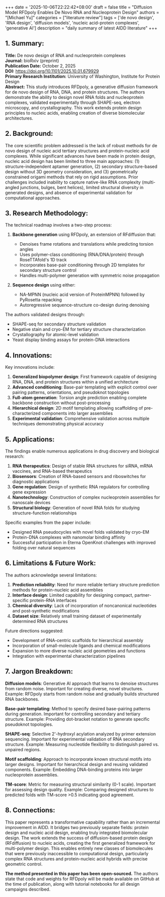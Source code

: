 +++
date = '2025-10-06T22:22:42+08:00'
draft = false
title = "Diffusion Model RFDpoly Enables De Novo RNA and Nucleoprotein Design"
authors = "[Michael Yu]"
categories = ["literature review"]
tags = ['de novo design', 'RNA design', 'diffusion models', 'nucleic acid-protein complexes', 'generative AI']
description = "daily summary of latest AIDD literature"
+++

## 1. Summary:
**Title:** De novo design of RNA and nucleoprotein complexes  
**Journal:** bioRxiv (preprint)  
**Publication Date:** October 2, 2025  
**DOI:** https://doi.org/10.1101/2025.10.01.679929  
**Primary Research Institution:** University of Washington, Institute for Protein Design  
**Abstract:** This study introduces RFDpoly, a generative diffusion framework for de novo design of RNA, DNA, and protein structures. The authors demonstrate the ability to design novel RNA folds and nucleoprotein complexes, validated experimentally through SHAPE-seq, electron microscopy, and crystallography. This work extends protein design principles to nucleic acids, enabling creation of diverse biomolecular architectures.

## 2. Background:
The core scientific problem addressed is the lack of robust methods for de novo design of nucleic acid tertiary structures and protein-nucleic acid complexes. While significant advances have been made in protein design, nucleic acid design has been limited to three main approaches: (1) structure-independent aptamer generation, (2) secondary structure-based design without 3D geometry consideration, and (3) geometrically constrained origami methods that rely on rigid assumptions. Prior challenges included inability to capture native-like RNA complexity (multi-angled junctions, bulges, bent helices), limited structural diversity in generated designs, and absence of experimental validation for computational approaches.

## 3. Research Methodology:
The technical roadmap involves a two-step process:

1. **Backbone generation** using RFDpoly, an extension of RFdiffusion that:
   - Denoises frame rotations and translations while predicting torsion angles
   - Uses polymer-class conditioning (RNA/DNA/protein) through RoseTTAfold's 1D track
   - Incorporates base-pair conditioning through 2D templates for secondary structure control
   - Handles multi-polymer generation with symmetric noise propagation

2. **Sequence design** using either:
   - NA-MPNN (nucleic acid version of ProteinMPNN) followed by PyRosetta repacking
   - Autoregressive sequence-structure co-design during denoising

The authors validated designs through:
- SHAPE-seq for secondary structure validation
- Negative stain and cryo-EM for tertiary structure characterization
- Crystallography for atomic-level validation
- Yeast display binding assays for protein-DNA interactions

## 4. Innovations:
Key innovations include:

1. **Generalized biopolymer design**: First framework capable of designing RNA, DNA, and protein structures within a unified architecture
2. **Advanced conditioning**: Base-pair templating with explicit control over pairing patterns, orientations, and pseudoknot topologies
3. **Full-atom generation**: Torsion angle prediction enabling complete backbone construction without post-processing
4. **Hierarchical design**: 2D motif templating allowing scaffolding of pre-characterized components into larger assemblies
5. **Experimental validation**: Comprehensive validation across multiple techniques demonstrating physical accuracy

## 5. Applications:
The findings enable numerous applications in drug discovery and biological research:

1. **RNA therapeutics**: Design of stable RNA structures for siRNA, mRNA vaccines, and RNA-based therapeutics
2. **Biosensors**: Creation of RNA-based sensors and riboswitches for diagnostic applications
3. **Gene regulation**: Design of synthetic RNA regulators for controlling gene expression
4. **Nanotechnology**: Construction of complex nucleoprotein assemblies for nanoscale devices
5. **Structural biology**: Generation of novel RNA folds for studying structure-function relationships

Specific examples from the paper include:
- Designed RNA pseudocycles with novel folds validated by cryo-EM
- Protein-DNA complexes with nanomolar binding affinity
- Successful participation in Eterna OpenKnot challenges with improved folding over natural sequences

## 6. Limitations & Future Work:
The authors acknowledge several limitations:

1. **Prediction reliability**: Need for more reliable tertiary structure prediction methods for protein-nucleic acid assemblies
2. **Interface design**: Limited capability for designing compact, partner-specific protein-RNA interfaces
3. **Chemical diversity**: Lack of incorporation of noncanonical nucleotides and post-synthetic modifications
4. **Dataset size**: Relatively small training dataset of experimentally determined RNA structures

Future directions suggested:
- Development of RNA-centric scaffolds for hierarchical assembly
- Incorporation of small-molecule ligands and chemical modifications
- Expansion to more diverse nucleic acid geometries and functions
- Integration with experimental characterization pipelines

## 7. Jargon Breakdown:

**Diffusion models**: Generative AI approach that learns to denoise structures from random noise. Important for creating diverse, novel structures. Example: RFDpoly starts from random noise and gradually builds structured RNA backbones.

**Base-pair templating**: Method to specify desired base-pairing patterns during generation. Important for controlling secondary and tertiary structure. Example: Providing dot-bracket notation to generate specific pseudoknot topologies.

**SHAPE-seq**: Selective 2'-hydroxyl acylation analyzed by primer extension sequencing. Important for experimental validation of RNA secondary structure. Example: Measuring nucleotide flexibility to distinguish paired vs. unpaired regions.

**Motif scaffolding**: Approach to incorporate known structural motifs into larger designs. Important for hierarchical design and reusing validated components. Example: Embedding DNA-binding proteins into larger nucleoprotein assemblies.

**TM-score**: Metric for measuring structural similarity (0-1 scale). Important for assessing design quality. Example: Comparing designed structures to predicted folds with TM-score >0.5 indicating good agreement.

## 8. Connections:
This paper represents a transformative capability rather than an incremental improvement in AIDD. It bridges two previously separate fields: protein design and nucleic acid design, enabling truly integrated biomolecular design. The work extends the success of diffusion-based protein design (RFdiffusion) to nucleic acids, creating the first generalized framework for multi-polymer design. This enables entirely new classes of biomolecules that were previously inaccessible to computational design, particularly complex RNA structures and protein-nucleic acid hybrids with precise geometric control.

**The method presented in this paper has been open-sourced.** The authors state that code and weights for RFDpoly will be made available on GitHub at the time of publication, along with tutorial notebooks for all design campaigns described.
